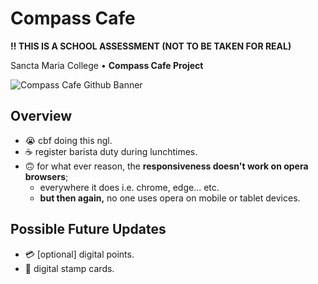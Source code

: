 # Compass Cafe

**‼ THIS IS A SCHOOL ASSESSMENT (NOT TO BE TAKEN FOR REAL)**

Sancta Maria College  •  **Compass Cafe Project**

![Compass Cafe Github Banner](https://github.com/J4Q4/Compass-Cafe/blob/main/extras/githubbanner.png)

## Overview
- 😭  cbf doing this ngl.
- ☕ register barista duty during lunchtimes.
- 🙃 for what ever reason, the **responsiveness doesn't work on opera browsers**;
  - everywhere it does i.e. chrome, edge... etc.
  - **but then again,** no one uses opera on mobile or tablet devices.

## Possible Future Updates
- 💳 [optional] digital points.
- 🎫 digital stamp cards.
